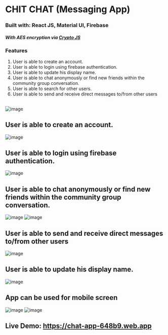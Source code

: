 # CHIT CHAT (Messaging App)
### Built with: React JS, Material UI, Firebase
##### With AES encryption via [Crypto JS](https://www.npmjs.com/package/crypto-js)

### Features

1. User is able to create an account.
2. User is able to login using firebase authentication.
3. User is able to update his display name.
4. User is able to chat anonymously or find new friends within the community group conversation.
5. User is able to search for other users.
6. User is able to send and receive direct messages to/from other users

##
![image](https://user-images.githubusercontent.com/81558435/132973888-b562a0ab-4dfa-4bf8-967a-74857cfe642e.png)

## User is able to create an account.
![image](https://user-images.githubusercontent.com/81558435/132974440-0e36ad98-042f-4fcd-9e81-bc6f98ca3e99.png)

## User is able to login using firebase authentication.
![image](https://user-images.githubusercontent.com/81558435/132974435-61d690e3-2463-4151-9085-48ef5728c0b7.png)

## User is able to chat anonymously or find new friends within the community group conversation.
![image](https://user-images.githubusercontent.com/81558435/132974467-08417326-d88e-4875-b0e7-bfefe1cb4e91.png)
![image](https://user-images.githubusercontent.com/81558435/132974309-70764da6-299e-4643-b08a-41ed5c3d6629.png)

## User is able to send and receive direct messages to/from other users
![image](https://user-images.githubusercontent.com/81558435/132974366-30b1efbd-3953-404e-a982-d6ac857902c2.png)

## User is able to update his display name.
![image](https://user-images.githubusercontent.com/81558435/132974410-acf0370a-043f-4133-86de-41234cd5b9e4.png)


## App can be used for mobile screen
![image](https://user-images.githubusercontent.com/81558435/132976461-14277be8-8814-40d4-90d3-051678f723a9.png)
![image](https://user-images.githubusercontent.com/81558435/132976510-32e11efb-a632-4d22-8094-7834aa339509.png)


## Live Demo: https://chat-app-648b9.web.app

